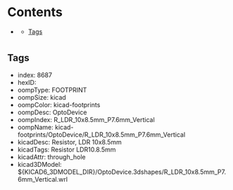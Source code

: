 



Contents
========

* [](#)
	* [Tags](#tags)

# 

## Tags

- index: 8687
- hexID: 
- oompType: FOOTPRINT
- oompSize: kicad
- oompColor: kicad-footprints
- oompDesc: OptoDevice
- oompIndex: R_LDR_10x8.5mm_P7.6mm_Vertical
- oompName: kicad-footprints/OptoDevice/R_LDR_10x8.5mm_P7.6mm_Vertical
- kicadDesc: Resistor, LDR 10x8.5mm
- kicadTags: Resistor LDR10.8.5mm
- kicadAttr: through_hole
- kicad3DModel: ${KICAD6_3DMODEL_DIR}/OptoDevice.3dshapes/R_LDR_10x8.5mm_P7.6mm_Vertical.wrl
